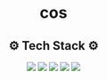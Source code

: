 <h1 align="center">cos</h1>
<h2 align="center">⚙️ Tech Stack ⚙️</h2>

<p align="center">
  <img src="https://img.shields.io/badge/TypeScript-3178C6?style=flat&logo=TypeScript&logoColor=white"/></a>
  <img src="https://img.shields.io/badge/JavaScript-F7E018?style=flat&logo=JavaScript&logoColor=white"/></a>
  <img src="https://img.shields.io/badge/Sass-CC6699?style=flat&logo=Sass&logoColor=white"/></a>
  <img src="https://img.shields.io/badge/Styled'-'Components-DB7093?style=flat&logo=Styled-Components&logoColor=white"/></a>
  <img src="https://img.shields.io/badge/Python-3676AB?style=flat&logo=Python&logoColor=white"/></a>
</p>
